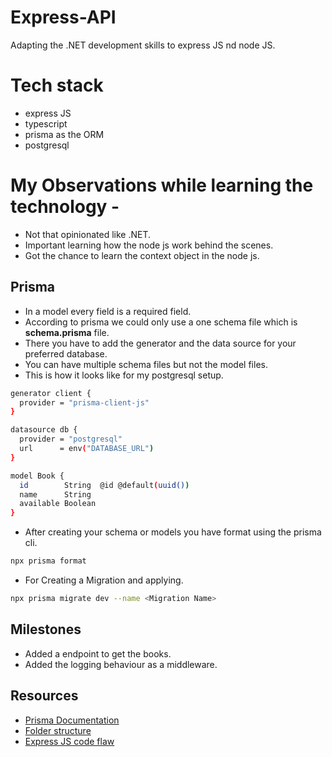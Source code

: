 # Express-API
Adapting the .NET development skills to express JS nd node JS.

# Tech stack

- express JS
- typescript 
- prisma as the ORM
- postgresql


# My Observations while learning the technology -
- Not that opinionated like .NET.
- Important learning how the node js work behind the scenes.
- Got the chance to learn the context object in the node js.

## Prisma

- In a model every field is a required field.
- According to prisma we could only use a one schema file which is  **schema.prisma** file.
- There you have to add the generator and the data source for your preferred database.
- You can have multiple schema files but not the model files.
- This is how it looks like for my postgresql setup.

```bash
generator client {
  provider = "prisma-client-js"
}

datasource db {
  provider = "postgresql"
  url      = env("DATABASE_URL")
}

model Book {
  id        String  @id @default(uuid())
  name      String
  available Boolean
}
```
- After creating your schema or models you have format using the prisma cli.

```bash
npx prisma format
```
- For Creating a Migration and applying.
```bash
npx prisma migrate dev --name <Migration Name>
```
## Milestones 
- Added a endpoint to get the books.
- Added the logging behaviour as a middleware.

## Resources
- [Prisma Documentation](https://www.prisma.io/docs/orm)
- [Folder structure](https://blog.treblle.com/egergr/)
- [Express JS code flaw](https://learn.microsoft.com/en-us/training/modules/build-web-api-nodejs-express/5-exercise-middleware?tabs=github-codespaces)